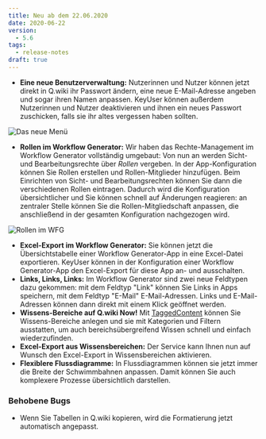 ```yaml
---
title: Neu ab dem 22.06.2020
date: 2020-06-22
version:
  - 5.6
tags:
  - release-notes
draft: true
---
```


- **Eine neue Benutzerverwaltung:** Nutzerinnen und Nutzer können jetzt direkt in Q.wiki ihr Passwort ändern, eine neue E-Mail-Adresse angeben und sogar ihren Namen anpassen. KeyUser können außerdem Nutzerinnen und Nutzer deaktivieren und ihnen ein neues Passwort zuschicken, falls sie ihr altes vergessen haben sollten.

![Das neue Menü][image-1]

- **Rollen im Workflow Generator:** Wir haben das Rechte-Management im Workflow Generator vollständig umgebaut: Von nun an werden Sicht- und Bearbeitungsrechte über _Rollen_ vergeben. In der App-Konfiguration können Sie Rollen erstellen und Rollen-Mitglieder hinzufügen. Beim Einrichten von Sicht- und Bearbeitungsrechten können Sie dann die verschiedenen Rollen eintragen. Dadurch wird die Konfiguration übersichtlicher und Sie können schnell auf Änderungen reagieren: an zentraler Stelle können Sie die Rollen-Mitgliedschaft anpassen, die anschließend in der gesamten Konfiguration nachgezogen wird.

![Rollen im WFG](/images/release-notes/5_6_wfgrole.png)

- **Excel-Export im Workflow Generator:** Sie können jetzt die Übersichtstabelle einer Workflow Generator-App in eine Excel-Datei exportieren. KeyUser können in der Konfiguration einer Workflow Generator-App den Excel-Export für diese App an- und ausschalten.
- **Links, Links, Links:** Im Workflow Generator sind zwei neue Feldtypen dazu gekommen: mit dem Feldtyp "Link" können Sie Links in Apps speichern, mit dem Feldtyp "E-Mail" E-Mail-Adressen. Links und E-Mail-Adressen können dann direkt mit einem Klick geöffnet werden.
- **Wissens-Bereiche auf Q.wiki Now!** Mit [TaggedContent][1] können Sie Wissens-Bereiche anlegen und sie mit Kategorien und Filtern ausstatten, um auch bereichsübergreifend Wissen schnell und einfach wiederzufinden.
- **Excel-Export aus Wissensbereichen:** Der Service kann Ihnen nun auf Wunsch den Excel-Export in Wissensbereichen aktivieren.
- **Flexiblere Flussdiagramme:** In Flussdiagrammen können sie jetzt immer die Breite der Schwimmbahnen anpassen. Damit können Sie auch komplexere Prozesse übersichtlich darstellen.

### Behobene Bugs

- Wenn Sie Tabellen in Q.wiki kopieren, wird die Formatierung jetzt automatisch angepasst.

[1]: https://www.modell-aachen.de/de/managementberatung/wissensmanagement "Tagged Content"
[image-1]: /images/release-notes/5_6_usermenu.jpg "Die persönliche Seite und Einstellungen sind in ein neues Menü gewandert"
